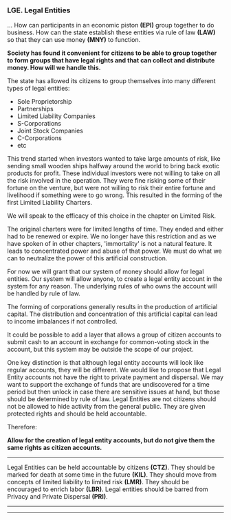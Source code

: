 
### LGE. Legal Entities

... How can participants in an economic piston **(EPI)** group together to do business. How can the state establish these entities via rule of law **(LAW)** so that they can use money **(MNY)** to function.

**Society has found it convenient for citizens to be able to group together to form groups that have legal rights and that can collect and distribute money.  How will we handle this.**

The state has allowed its citizens to group themselves into many different types of legal entities:

* Sole Proprietorship
* Partnerships
* Limited Liability Companies
* S-Corporations
* Joint Stock Companies
* C-Corporations
* etc

This trend started when investors wanted to take large amounts of risk, like sending small wooden ships halfway around the world to bring back exotic products for profit.  These individual investors were not willing to take on all the risk involved in the operation. They were fine risking some of their fortune on the venture, but were not willing to risk their entire fortune and livelihood if something were to go wrong.  This resulted in the forming of the first Limited Liability Charters.

We will speak to the efficacy of this choice in the chapter on Limited Risk.

The original charters were for limited lengths of time.  They ended and either had to be renewed or expire.  We no longer have this restriction and as we have spoken of in other chapters, 'immortality' is not a natural feature. It leads to concentrated power and abuse of that power.  We must do what we can to neutralize the power of this artificial construction.

For now we will grant that our system of money should allow for legal entities. Our system will allow anyone, to create a legal entity account in the system for any reason.  The underlying rules of who owns the account will be handled by rule of law.

The forming of corporations generally results in the production of artificial capital. The distribution and concentration of this artificial capital can lead to income imbalances if not controlled.

It could be possible to add a layer that allows a group of citizen accounts to submit cash to an account in exchange for common-voting stock in the account, but this system may be outside the scope of our project.

One key distinction is that although legal entity accounts will look like regular accounts, they will be different.  We would like to propose that Legal Entity accounts not have the right to private payment and dispersal.  We may want to support the exchange of funds that are undiscovered for a time period but then unlock in case there are sensitive issues at hand, but those should be determined by rule of law.  Legal Entities are not citizens should not be allowed to hide activity from the general public.  They are given protected rights and should be held accountable.

Therefore:

**Allow for the creation of legal entity accounts, but do not give them the same rights as citizen accounts.**

----------

Legal Entities can be held accountable by citizens **(CTZ)**. They should be marked for death at some time in the future **(KIL)**. They should move from concepts of limited liability to limited risk **(LMR)**.  They should be encouraged to enrich labor **(LBR)**.  Legal entities should be barred from Privacy and Private Dispersal **(PRI)**.

----------

----------






